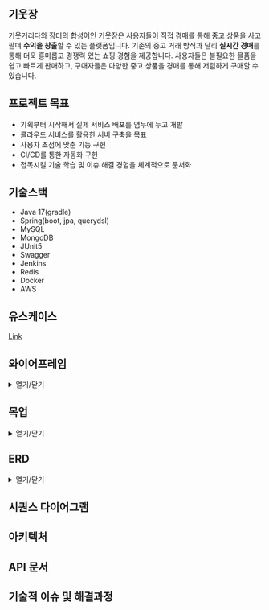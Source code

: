 ## 기웃장
기웃거리다와 장터의 합성어인 기웃장은 사용자들이 직접 경매를 통해 중고 상품을 사고팔며 **수익을 창출**할 수 있는 플랫폼입니다. 기존의 중고 거래 방식과 달리 **실시간 경매**를 통해 더욱 흥미롭고 경쟁력 있는 쇼핑 경험을 제공합니다. 사용자들은 불필요한 물품을 쉽고 빠르게 판매하고, 구매자들은 다양한 중고 상품을 경매를 통해 저렴하게 구매할 수 있습니다.

## 프로젝트 목표
* 기획부터 시작해서 실제 서비스 배포를 염두에 두고 개발
* 클라우드 서비스를 활용한 서버 구축을 목표
* 사용자 초점에 맞춘 기능 구현
* CI/CD를 통한 자동화 구현
* 접목시킬 기술 학습 및 이슈 해결 경험을 체계적으로 문서화

## 기술스택
* Java 17(gradle)
* Spring(boot, jpa, querydsl)
* MySQL
* MongoDB
* JUnit5
* Swagger
* Jenkins
* Redis
* Docker
* AWS

## 유스케이스
[Link](https://github.com/2024-Giwoot-jang/back-end/wiki/%EC%9C%A0%EC%A6%88%EC%BC%80%EC%9D%B4%EC%8A%A4-%EC%9E%91%EC%84%B1)

## 와이어프레임
<details>
<summary>열기/닫기</summary>
<div markdown="1">       
  
![Components (2)](https://github.com/user-attachments/assets/b3a69d74-519f-4bda-b59c-c3f0409f9717)

</div>
</details>

## 목업
<details>
<summary>열기/닫기</summary>
<div markdown="1">       
  
![Components (1)](https://github.com/user-attachments/assets/42f164af-1f2f-454c-8416-52096fffd7b3)

</div>
</details>

## ERD
<details>
<summary>열기/닫기</summary>
<div markdown="1">       
  
![Giwoot-jang-ERD (2)](https://github.com/user-attachments/assets/91caf398-c2fb-464f-83ab-916d367d7e4d)

</div>
</details>

## 시퀀스 다이어그램

## 아키텍처

## API 문서

## 기술적 이슈 및 해결과정
